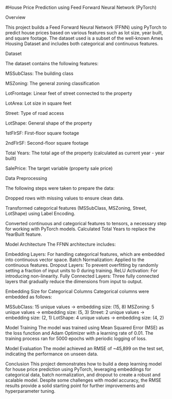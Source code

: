 #House Price Prediction using Feed Forward Neural Network (PyTorch)

Overview

This project builds a Feed Forward Neural Network (FFNN) using PyTorch to predict house prices based on various features such as lot size, year built, and square footage. The dataset used is a subset of the well-known Ames Housing Dataset and includes both categorical and continuous features.

Dataset

The dataset contains the following features:

MSSubClass: The building class

MSZoning: The general zoning classification

LotFrontage: Linear feet of street connected to the property

LotArea: Lot size in square feet

Street: Type of road access

LotShape: General shape of the property

1stFlrSF: First-floor square footage

2ndFlrSF: Second-floor square footage

Total Years: The total age of the property (calculated as current year - year built)

SalePrice: The target variable (property sale price)

Data Preprocessing

The following steps were taken to prepare the data:

Dropped rows with missing values to ensure clean data.

Transformed categorical features (MSSubClass, MSZoning, Street, LotShape) using Label Encoding.

Converted continuous and categorical features to tensors, a necessary step for working with PyTorch models.
Calculated Total Years to replace the YearBuilt feature.

Model Architecture
The FFNN architecture includes:

Embedding Layers: For handling categorical features, which are embedded into continuous vector space.
Batch Normalization: Applied to the continuous features.
Dropout Layers: To prevent overfitting by randomly setting a fraction of input units to 0 during training.
ReLU Activation: For introducing non-linearity.
Fully Connected Layers: Three fully connected layers that gradually reduce the dimensions from input to output.

Embedding Size for Categorical Columns
Categorical columns were embedded as follows:

MSSubClass: 15 unique values → embedding size: (15, 8)
MSZoning: 5 unique values → embedding size: (5, 3)
Street: 2 unique values → embedding size: (2, 1)
LotShape: 4 unique values → embedding size: (4, 2)

Model Training
The model was trained using Mean Squared Error (MSE) as the loss function and Adam Optimizer with a learning rate of 0.01.
The training process ran for 5000 epochs with periodic logging of loss.

Model Evaluation
The model achieved an RMSE of ~45,899 on the test set, indicating the performance on unseen data.

Conclusion
This project demonstrates how to build a deep learning model for house price prediction using PyTorch, leveraging embeddings for categorical data, batch normalization, and dropout to create a robust and scalable model. Despite some challenges with model accuracy, the RMSE results provide a solid starting point for further improvements and hyperparameter tuning.
